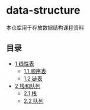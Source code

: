 # data-structure
本仓库用于存放数据结构课程资料

## 目录
- [1 线性表]()
  - [1.1 顺序表](1_1_SeqList.c)
  - [1.2 链表](1_2_LinkList.c)
- [2 栈和队列]()
  - [2.1 栈](2_1_Stack.c)
  - [2.2 队列](2_2_Queue.c)
